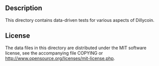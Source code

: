 Description
------------

This directory contains data-driven tests for various aspects of Dillycoin.

License
--------

The data files in this directory are distributed under the MIT software
license, see the accompanying file COPYING or
http://www.opensource.org/licenses/mit-license.php.

